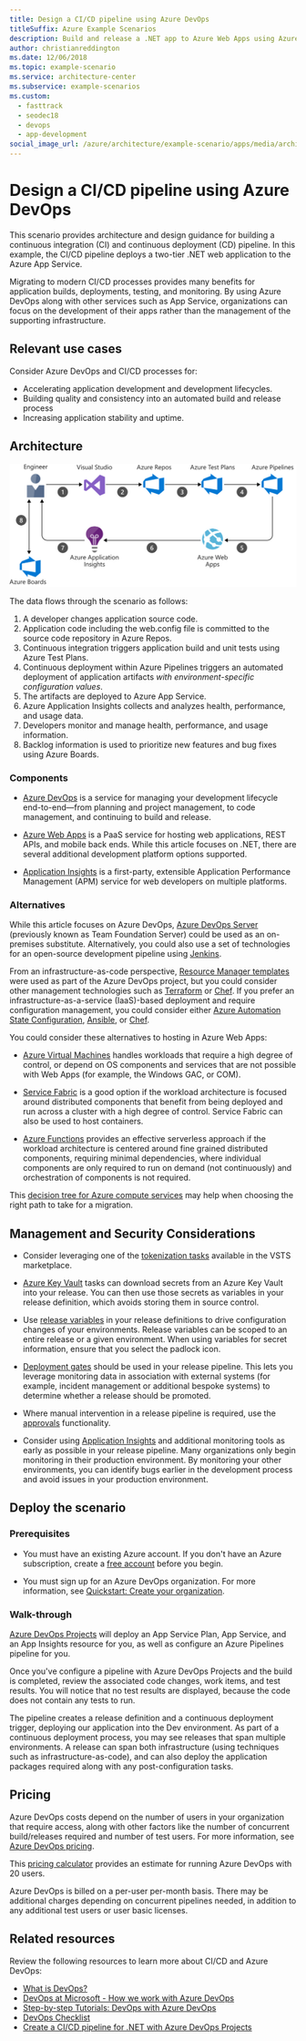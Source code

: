 ```yaml
---
title: Design a CI/CD pipeline using Azure DevOps
titleSuffix: Azure Example Scenarios
description: Build and release a .NET app to Azure Web Apps using Azure DevOps.
author: christianreddington
ms.date: 12/06/2018
ms.topic: example-scenario
ms.service: architecture-center
ms.subservice: example-scenarios
ms.custom:
  - fasttrack
  - seodec18
  - devops
  - app-development
social_image_url: /azure/architecture/example-scenario/apps/media/architecture-devops-dotnet-webapp.svg
---
```


# Design a CI/CD pipeline using Azure DevOps

This scenario provides architecture and design guidance for building a continuous integration (CI) and continuous deployment (CD) pipeline. In this example, the CI/CD pipeline deploys a two-tier .NET web application to the Azure App Service.

Migrating to modern CI/CD processes provides many benefits for application builds, deployments, testing, and monitoring. By using Azure DevOps along with other services such as App Service, organizations can focus on the development of their apps rather than the management of the supporting infrastructure.

## Relevant use cases

Consider Azure DevOps and CI/CD processes for:

- Accelerating application development and development lifecycles.
- Building quality and consistency into an automated build and release process
- Increasing application stability and uptime.

## Architecture

![Architecture diagram of the Azure components involved in a DevOps scenario using Azure DevOps and Azure App Service][architecture]

The data flows through the scenario as follows:

1. A developer changes application source code.
2. Application code including the web.config file is committed to the source code repository in Azure Repos.
3. Continuous integration triggers application build and unit tests using Azure Test Plans.
4. Continuous deployment within Azure Pipelines triggers an automated deployment of application artifacts *with environment-specific configuration values*.
5. The artifacts are deployed to Azure App Service.
6. Azure Application Insights collects and analyzes health, performance, and usage data.
7. Developers monitor and manage health, performance, and usage information.
8. Backlog information is used to prioritize new features and bug fixes using Azure Boards.

### Components

- [Azure DevOps][vsts] is a service for managing your development lifecycle end-to-end&mdash;from planning and project management, to code management, and continuing to build and release.

- [Azure Web Apps][web-apps] is a PaaS service for hosting web applications, REST APIs, and mobile back ends. While this article focuses on .NET, there are several additional development platform options supported.

- [Application Insights][application-insights] is a first-party, extensible Application Performance Management (APM) service for web developers on multiple platforms.

### Alternatives

While this article focuses on Azure DevOps, [Azure DevOps Server][azure-devops-server] (previously known as Team Foundation Server) could be used as an on-premises substitute. Alternatively, you could also use a set of technologies for an open-source development pipeline using [Jenkins][jenkins-on-azure].

From an infrastructure-as-code perspective, [Resource Manager templates][arm-templates] were used as part of the Azure DevOps project, but you could consider other management technologies such as [Terraform][terraform] or [Chef][chef]. If you prefer an infrastructure-as-a-service (IaaS)-based deployment and require configuration management, you could consider either [Azure Automation State Configuration][desired-state-configuration], [Ansible][ansible], or [Chef][chef].

You could consider these alternatives to hosting in Azure Web Apps:

- [Azure Virtual Machines][compare-vm-hosting] handles workloads that require a high degree of control, or depend on OS components and services that are not possible with Web Apps (for example, the Windows GAC, or COM).

- [Service Fabric][service-fabric] is a good option if the workload architecture is focused around distributed components that benefit from being deployed and run across a cluster with a high degree of control. Service Fabric can also be used to host containers.

- [Azure Functions][azure-functions] provides an effective serverless approach if the workload architecture is centered around fine grained distributed components, requiring minimal dependencies, where individual components are only required to run on demand (not continuously) and orchestration of components is not required.

This [decision tree for Azure compute services](/azure/architecture/guide/technology-choices/compute-decision-tree) may help when choosing the right path to take for a migration.

## Management and Security Considerations

- Consider leveraging one of the [tokenization tasks][vsts-tokenization] available in the VSTS marketplace.

- [Azure Key Vault][download-keyvault-secrets] tasks can download secrets from an Azure Key Vault into your release. You can then use those secrets as variables in your release definition, which avoids storing them in source control.

- Use [release variables][vsts-release-variables] in your release definitions to drive configuration changes of your environments. Release variables can be scoped to an entire release or a given environment. When using variables for secret information, ensure that you select the padlock icon.

- [Deployment gates][vsts-deployment-gates] should be used in your release pipeline. This lets you leverage monitoring data in association with external systems (for example, incident management or additional bespoke systems) to determine whether a release should be promoted.

- Where manual intervention in a release pipeline is required, use the [approvals][vsts-approvals] functionality.

- Consider using [Application Insights][application-insights] and additional monitoring tools as early as possible in your release pipeline. Many organizations only begin monitoring in their production environment. By monitoring your other environments, you can identify bugs earlier in the development process and avoid issues in your production environment.

## Deploy the scenario

### Prerequisites

- You must have an existing Azure account. If you don't have an Azure subscription, create a [free account](https://azure.microsoft.com/free/?WT.mc_id=A261C142F) before you begin.

- You must sign up for an Azure DevOps organization. For more information, see [Quickstart: Create your organization][vsts-account-create].

### Walk-through

[Azure DevOps Projects](/azure/devops-project/azure-devops-project-github) will deploy an App Service Plan, App Service, and an App Insights resource for you, as well as configure an Azure Pipelines pipeline for you.

Once you've configure a pipeline with Azure DevOps Projects and the build is completed, review the associated code changes, work items, and test results. You will notice that no test results are displayed, because the code does not contain any tests to run.

The pipeline creates a release definition and a continuous deployment trigger, deploying our application into the Dev environment. As part of a continuous deployment process, you may see releases that span multiple environments. A release can span both infrastructure (using techniques such as infrastructure-as-code), and can also deploy the application packages required along with any post-configuration tasks.

## Pricing

Azure DevOps costs depend on the number of users in your organization that require access, along with other factors like the number of concurrent build/releases required and number of test users. For more information, see [Azure DevOps pricing][vsts-pricing-page].

This [pricing calculator][vsts-pricing-calculator] provides an estimate for running Azure DevOps with 20 users.

Azure DevOps is billed on a per-user per-month basis. There may be additional charges depending on concurrent pipelines needed, in addition to any additional test users or user basic licenses.

## Related resources

Review the following resources to learn more about CI/CD and Azure DevOps:

- [What is DevOps?][devops-whatis]
- [DevOps at Microsoft - How we work with Azure DevOps][devops-microsoft]
- [Step-by-step Tutorials: DevOps with Azure DevOps][devops-with-vsts]
- [DevOps Checklist][devops-checklist]
- [Create a CI/CD pipeline for .NET with Azure DevOps Projects][devops-project-create]

<!-- links -->

[ansible]: /azure/ansible/
[application-insights]: /azure/application-insights/app-insights-overview
[app-service-reference-architecture]: ../../reference-architectures/app-service-web-app/basic-web-app.md
[arm-templates]: /azure/azure-resource-manager/template-deployment-overview
[architecture]: ./media/architecture-devops-dotnet-webapp.svg
[chef]: /azure/chef/
[design-patterns-availability]: /azure/architecture/patterns/category/availability
[design-patterns-resiliency]: /azure/architecture/patterns/category/resiliency
[design-patterns-scalability]: /azure/architecture/patterns/category/performance-scalability
[design-patterns-security]: /azure/architecture/patterns/category/security
[desired-state-configuration]: /azure/automation/automation-dsc-overview
[devops-microsoft]: /azure/devops/devops-at-microsoft/
[devops-with-vsts]: https://almvm.azurewebsites.net/labs/vsts/
[devops-checklist]: /azure/architecture/checklist/dev-ops
[application-insights]: https://azure.microsoft.com/services/application-insights/
[cloud-based-load-testing]: https://visualstudio.microsoft.com/team-services/cloud-load-testing/
[cloud-based-load-testing-on-premises]: /vsts/test/load-test/clt-with-private-machines?view=vsts
[jenkins-on-azure]: /azure/jenkins/
[devops-whatis]: /azure/devops/what-is-devops
[download-keyvault-secrets]: /vsts/pipelines/tasks/deploy/azure-key-vault?view=vsts
[resource-groups]: /azure/azure-resource-manager/resource-group-overview
[resiliency-app-service]: /azure/architecture/checklist/resiliency-per-service#app-service
[vsts]: /azure/devops/
[continuous-integration]: /azure/devops/what-is-continuous-integration
[continuous-delivery]: /azure/devops/what-is-continuous-delivery
[web-apps]: /azure/app-service/app-service-web-overview
[vsts-account-create]: /azure/devops/organizations/accounts/create-organization-msa-or-work-student?view=vsts
[vsts-approvals]: /vsts/pipelines/release/approvals/approvals?view=vsts
[devops-project]: https://portal.azure.com/?feature.customportal=false#create/Microsoft.AzureProject
[vsts-deployment-gates]: /vsts/pipelines/release/approvals/gates?view=vsts
[vsts-pricing-calculator]: https://azure.com/e/498aa024454445a8a352e75724f900b1
[vsts-pricing-page]: https://azure.microsoft.com/pricing/details/visual-studio-team-services/
[vsts-release-variables]: /vsts/pipelines/release/variables?view=vsts&tabs=batch
[vsts-tokenization]: https://marketplace.visualstudio.com/search?term=token&target=VSTS&category=All%20categories&sortBy=Relevance
[azure-key-vault]: /azure/key-vault/key-vault-overview
[infra-as-code]: https://blogs.msdn.microsoft.com/mvpawardprogram/2018/02/13/infrastructure-as-code/
[azure-devops-server]: https://visualstudio.microsoft.com/tfs/
[infra-as-code]: https://blogs.msdn.microsoft.com/mvpawardprogram/2018/02/13/infrastructure-as-code/
[service-fabric]: /azure/service-fabric/
[azure-functions]: /azure/azure-functions/
[azure-containers]: https://azure.microsoft.com/overview/containers/
[compare-vm-hosting]: /azure/app-service/choose-web-site-cloud-service-vm
[app-insights-cd-monitoring]: /azure/application-insights/app-insights-vsts-continuous-monitoring
[azure-region-pair-bcdr]: /azure/best-practices-availability-paired-regions
[devops-project-create]: /azure/devops-project/azure-devops-project-aspnet-core
[terraform]: /azure/terraform/
